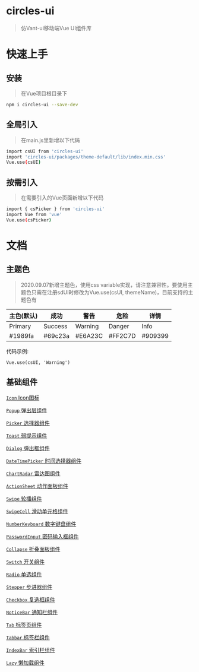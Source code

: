 # circles-ui

> 仿Vant-ui移动端Vue UI组件库

# 快速上手

## 安装
> 在Vue项目根目录下

```bash
npm i circles-ui --save-dev
```

## 全局引入
> 在main.js里新增以下代码

 ```bash
 import csUI from 'circles-ui'
 import 'circles-ui/packages/theme-default/lib/index.min.css'
 Vue.use(csUI)
 ```
  
## 按需引入
> 在需要引入的Vue页面新增以下代码

```bash
import { csPicker } from 'circles-ui'
import Vue from 'vue'
Vue.use(csPicker)
```

# 文档

## 主题色
> 2020.09.07新增主题色，使用css variable实现，请注意兼容性。要使用主题色只需在注册sdUI时修改为Vue.use(csUI, themeName)，目前支持的主题色有

| 主色(默认) | 成功 | 警告 | 危险 | 详情 |
|--|--|--|--|--|
| Primary | Success | Warning | Danger | Info |
| #1989fa | #69c23a | #E6A23C | #FF2C7D | #909399 |

代码示例:
```
Vue.use(csUI, 'Warning')
```


## 基础组件

[`Icon` Icon图标](./docs/cn/icon.md)

[`Popup` 弹出层组件](./docs/cn/popup.md)

[`Picker` 选择器组件](./docs/cn/picker.md)

[`Toast` 弱提示组件](./docs/cn/toast.md)

[`Dialog` 弹出框组件](./docs/cn/dialog.md)

[`DateTimePicker` 时间选择器组件](./docs/cn/dateTimePicker.md)

[`ChartRadar` 雷达图组件](./docs/cn/chartRadar.md)

[`ActionSheet` 动作面板组件](./docs/cn/actionSheet.md)

[`Swipe` 轮播组件](./docs/cn/swipe.md)

[`SwipeCell` 滑动单元格组件](./docs/cn/swipeCell.md)

[`NumberKeyboard` 数字键盘组件](./docs/cn/numberKeyboard.md)

[`PasswordInput` 密码输入框组件](./docs/cn/passwordInput.md)

[`Collapse` 折叠面板组件](./docs/cn/collapse.md)

[`Switch` 开关组件](./docs/cn/switch.md)

[`Radio` 单选组件](./docs/cn/radio.md)

[`Stepper` 步进器组件](./docs/cn/stepper.md)

[`Checkbox` 复选框组件](./docs/cn/checkbox.md)

[`NoticeBar` 通知栏组件](./docs/cn/noticeBar.md)

[`Tab` 标签页组件](./docs/cn/tab.md)

[`Tabbar` 标签栏组件](./docs/cn/tabbar.md)

[`IndexBar` 索引栏组件](./docs/cn/indexBar.md)

[`Lazy` 懒加载组件](./docs/cn/lazy.md)


